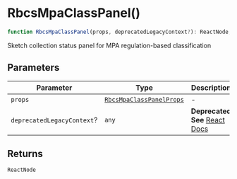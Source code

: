 # RbcsMpaClassPanel()

```ts
function RbcsMpaClassPanel(props, deprecatedLegacyContext?): ReactNode;
```

Sketch collection status panel for MPA regulation-based classification

## Parameters

| Parameter                  | Type                                                                | Description                                                                                                                       |
| -------------------------- | ------------------------------------------------------------------- | --------------------------------------------------------------------------------------------------------------------------------- |
| `props`                    | [`RbcsMpaClassPanelProps`](../interfaces/RbcsMpaClassPanelProps.md) | -                                                                                                                                 |
| `deprecatedLegacyContext`? | `any`                                                               | **Deprecated** **See** [React Docs](https://legacy.reactjs.org/docs/legacy-context.html#referencing-context-in-lifecycle-methods) |

## Returns

`ReactNode`
